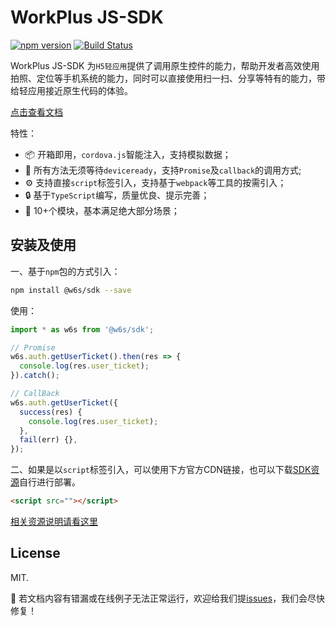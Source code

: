 
# WorkPlus JS-SDK

[![npm version](https://badge.fury.io/js/%40w6s%2Fsdk.svg)](https://badge.fury.io/js/%40w6s%2Fsdk) [![Build Status](https://travis-ci.org/WorkPlusFE/js-sdk.svg?branch=master)](https://travis-ci.org/WorkPlusFE/js-sdk)

WorkPlus JS-SDK 为`H5轻应用`提供了调用原生控件的能力，帮助开发者高效使用拍照、定位等手机系统的能力，同时可以直接使用扫一扫、分享等特有的能力，带给轻应用接近原生代码的体验。

[点击查看文档](https://js-sdk.workplus.io/)

特性：

* 📦 开箱即用，`cordova.js`智能注入，支持模拟数据；
* 📎 所有方法无须等待`deviceready`，支持`Promise`及`callback`的调用方式;
* ⚙️ 支持直接`script`标签引入，支持基于`webpack`等工具的按需引入；
* 🔒 基于`TypeScript`编写，质量优良、提示完善；
* 🎉 10+个模块，基本满足绝大部分场景；


## 安装及使用

一、基于`npm`包的方式引入：

```sh
npm install @w6s/sdk --save
```

使用：

```js
import * as w6s from '@w6s/sdk';

// Promise
w6s.auth.getUserTicket().then(res => {
  console.log(res.user_ticket); 
}).catch();

// CallBack
w6s.auth.getUserTicket({
  success(res) {
    console.log(res.user_ticket); 
  },
  fail(err) {},
});
```

二、如果是以`script`标签引入，可以使用下方官方CDN链接，也可以下载[SDK资源]()自行进行部署。

```html
<script src=""></script>
```

[相关资源说明请看这里]()

## License

MIT.

🐛 若文档内容有错漏或在线例子无法正常运行，欢迎给我们提[issues](https://github.com/WorkPlusFE/js-sdk/issues/new)，我们会尽快修复！